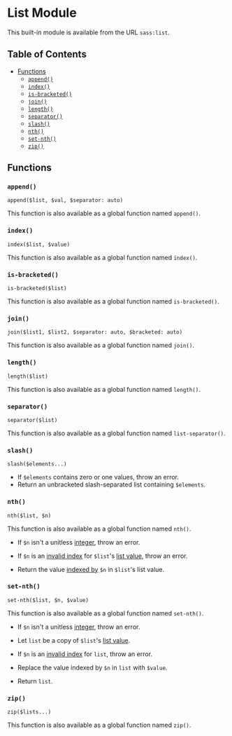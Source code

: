 # List Module

This built-in module is available from the URL `sass:list`.

## Table of Contents

* [Functions](#functions)
  * [`append()`](#append)
  * [`index()`](#index)
  * [`is-bracketed()`](#is-bracketed)
  * [`join()`](#join)
  * [`length()`](#length)
  * [`separator()`](#separator)
  * [`slash()`](#slash)
  * [`nth()`](#nth)
  * [`set-nth()`](#set-nth)
  * [`zip()`](#zip)

## Functions

### `append()`

```
append($list, $val, $separator: auto)
```

This function is also available as a global function named `append()`.

### `index()`

```
index($list, $value)
```

This function is also available as a global function named `index()`.

### `is-bracketed()`

```
is-bracketed($list)
```

This function is also available as a global function named `is-bracketed()`.

### `join()`

```
join($list1, $list2, $separator: auto, $bracketed: auto)
```

This function is also available as a global function named `join()`.

### `length()`

```
length($list)
```

This function is also available as a global function named `length()`.

### `separator()`

```
separator($list)
```

This function is also available as a global function named `list-separator()`.

### `slash()`

```
slash($elements...)
```

* If `$elements` contains zero or one values, throw an error.
* Return an unbracketed slash-separated list containing `$elements`.

### `nth()`

```
nth($list, $n)
```

This function is also available as a global function named `nth()`.

* If `$n` isn't a unitless [integer], throw an error.

* If `$n` is an [invalid index] for `$list`'s [list value], throw an error.

* Return the value [indexed by] `$n` in `$list`'s list value.

[integer]: ../types/number.md#integer
[invalid index]: ../types/list.md#index
[indexed by]: ../types/list.md#index
[list value]: ../types/list.md#list-value

### `set-nth()`

```
set-nth($list, $n, $value)
```

This function is also available as a global function named `set-nth()`.

* If `$n` isn't a unitless [integer], throw an error.

* Let `list` be a copy of `$list`'s [list value].

* If `$n` is an [invalid index] for `list`, throw an error.

* Replace the value indexed by `$n` in `list` with `$value`.

* Return `list`.

### `zip()`

```
zip($lists...)
```

This function is also available as a global function named `zip()`.
